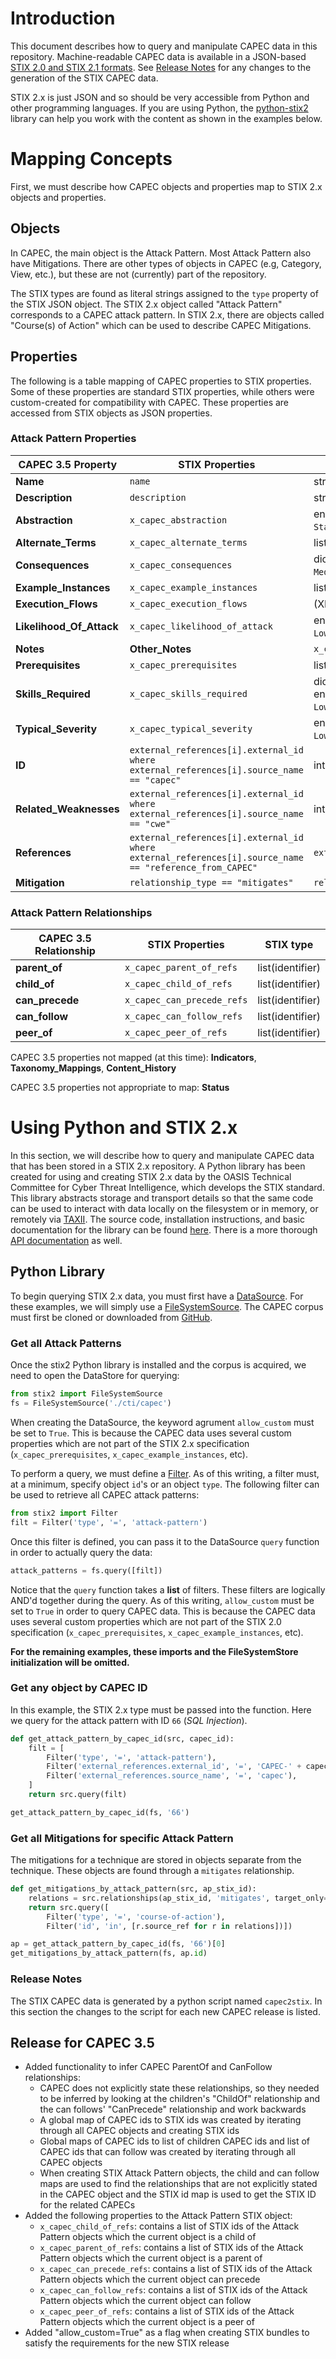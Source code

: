 # Introduction
This document describes how to query and manipulate CAPEC data in this repository. Machine-readable CAPEC data is available in
a JSON-based [STIX 2.0 and STIX 2.1 formats](https://oasis-open.github.io/cti-documentation/stix/intro). See [Release Notes](#release-notes) for any changes to the generation of the STIX CAPEC data.

STIX 2.x is just JSON and so should be very accessible from Python and other programming languages. If you are using Python, the [python-stix2](https://github.com/oasis-open/cti-python-stix2) library can help you work with the content as shown in the examples below.

# Mapping Concepts
First, we must describe how CAPEC objects and properties map to STIX 2.x objects and properties.

## Objects
In CAPEC, the main object is the Attack Pattern. Most Attack Pattern also have Mitigations. There are other types of objects in CAPEC (e.g, Category, View, etc.), but these are not (currently) part of the repository.  

The STIX types are found as literal strings assigned to the `type` property of the STIX JSON object. The STIX 2.x object called "Attack Pattern" corresponds to a CAPEC attack pattern. In STIX 2.x, there are objects called "Course(s) of Action" which can be used to describe CAPEC Mitigations.  

## Properties
The following is a table mapping of CAPEC properties to STIX properties. Some of these properties are standard STIX properties, while others were custom-created for compatibility with CAPEC. These properties are accessed from STIX objects as JSON properties.

### Attack Pattern Properties
| CAPEC 3.5 Property | STIX Properties | STIX type |
| --------------- |  --------------- | --------------- |
**Name** |  `name` | string |
**Description** |  `description` | string
**Abstraction** | `x_capec_abstraction` | enumeration(`Meta, Standard, Detailed`)
**Alternate\_Terms** |  `x_capec_alternate_terms` | list(string)
**Consequences** |  `x_capec_consequences` | dictionary(enumeration(`High, Medium, Low`), string)
**Example\_Instances** | `x_capec_example_instances` | list(string)
**Execution\_Flows** | `x_capec_execution_flows` | (XHTML) string
**Likelihood\_Of\_Attack** | `x_capec_likelihood_of_attack` | enumeration(`High, Medium, Low`)
**Notes** | **Other\_Notes** | `x_capec_notes` | list(string)
**Prerequisites** | `x_capec_prerequisites` | list(string)
**Skills\_Required** | `x_capec_skills_required` | dictionary(string, enumeration(`High, Medium, Low`))
**Typical\_Severity** |  `x_capec_typical_severity` | enumeration(`High, Medium, Low`)
**ID** |  `external_references[i].external_id where external_references[i].source_name == "capec"` | integer 
**Related\_Weaknesses** |  `external_references[i].external_id where external_references[i].source_name == "cwe"` | integer 
**References** | `external_references[i].external_id where external_references[i].source_name == "reference_from_CAPEC"` | `external-reference`
**Mitigation** | `relationship_type == "mitigates"` | `relationship`

### Attack Pattern Relationships
| CAPEC 3.5 Relationship | STIX Properties | STIX type |
| --------------- |  --------------- | --------------- |
**parent_of** | `x_capec_parent_of_refs` | list(identifier)
**child_of** | `x_capec_child_of_refs` | list(identifier)
**can_precede** | `x_capec_can_precede_refs` | list(identifier)
**can_follow** | `x_capec_can_follow_refs` | list(identifier)
**peer_of** | `x_capec_peer_of_refs` | list(identifier)

CAPEC 3.5 properties not mapped (at this time):  **Indicators**, **Taxonomy\_Mappings**, **Content\_History**

CAPEC 3.5 properties not appropriate to map: **Status**

# Using Python and STIX 2.x
In this section, we will describe how to query and manipulate CAPEC data that has been stored in a STIX 2.x repository. A Python library has been created for using and creating STIX 2.x data by the OASIS Technical Committee for Cyber Threat Intelligence, which develops the STIX standard. This library abstracts storage and transport details so that the same code can be used to interact with data locally on the filesystem or in memory, or remotely via [TAXII](https://oasis-open.github.io/cti-documentation/taxii/intro). The source code, installation instructions, and basic documentation for the library can be found [here](https://github.com/oasis-open/cti-python-stix2). There is a more thorough [API documentation](http://stix2.readthedocs.io/en/latest/overview.html) as well.

## Python Library
To begin querying STIX 2.x data, you must first have a [DataSource](http://stix2.readthedocs.io/en/latest/guide/datastore.html). For these examples, we will simply use a [FileSystemSource](http://stix2.readthedocs.io/en/latest/guide/filesystem.html). The CAPEC corpus must first be cloned or downloaded from [GitHub](https://github.com/mitre/cti).

### Get all Attack Patterns
Once the stix2 Python library is installed and the corpus is acquired, we need to open the DataStore for querying:

```python
from stix2 import FileSystemSource
fs = FileSystemSource('./cti/capec')
```

When creating the DataSource, the keyword agrument `allow_custom` must be set to `True`. This is because the CAPEC data uses several custom properties which are not part of the STIX 2.x specification (`x_capec_prerequisites`, `x_capec_example_instances`, etc).

To perform a query, we must define a [Filter](http://stix2.readthedocs.io/en/latest/guide/datastore.html#Filters). As of this writing, a filter must, at a minimum, specify object `id`'s or an object `type`.  The following filter can be used to retrieve all CAPEC attack patterns:

```python
from stix2 import Filter
filt = Filter('type', '=', 'attack-pattern')
```

Once this filter is defined, you can pass it to the DataSource `query` function in order to actually query the data:

```python
attack_patterns = fs.query([filt])
```

Notice that the `query` function takes a **list** of filters.  These filters are logically AND'd together during the query. As of this writing, `allow_custom` must be set to `True` in order to query CAPEC data. This is because the CAPEC data uses several custom properties which are not part of the STIX 2.0 specification (`x_capec_prerequisites`, `x_capec_example_instances`, etc).

**For the remaining examples, these imports and the FileSystemStore initialization will be omitted.**


### Get any object by CAPEC ID
In this example, the STIX 2.x type must be passed into the function. Here we query for the attack pattern with ID `66` (*SQL Injection*).

```python
def get_attack_pattern_by_capec_id(src, capec_id):
    filt = [
        Filter('type', '=', 'attack-pattern'),
        Filter('external_references.external_id', '=', 'CAPEC-' + capec_id),
        Filter('external_references.source_name', '=', 'capec'),
    ]
    return src.query(filt)

get_attack_pattern_by_capec_id(fs, '66')
```

### Get all Mitigations for specific Attack Pattern
The mitigations for a technique are stored in objects separate from the technique. These objects are found through a `mitigates` relationship.

```python
def get_mitigations_by_attack_pattern(src, ap_stix_id):
    relations = src.relationships(ap_stix_id, 'mitigates', target_only=True)
    return src.query([
        Filter('type', '=', 'course-of-action'),
        Filter('id', 'in', [r.source_ref for r in relations])])

ap = get_attack_pattern_by_capec_id(fs, '66')[0]
get_mitigations_by_attack_pattern(fs, ap.id)
```

### Release Notes

The STIX CAPEC data is generated by a python script named `capec2stix`.  In this section the changes to the script for each new CAPEC release is listed.

## Release for CAPEC 3.5 

* Added functionality to infer CAPEC ParentOf and CanFollow relationships:
  - CAPEC does not explicitly state these relationships, so they needed to be inferred by looking at the children's "ChildOf" relationship and the can follows' "CanPrecede" relationship and work backwards
  - A global map of CAPEC ids to STIX ids was created by iterating through all CAPEC objects and creating STIX ids
  - Global maps of CAPEC ids to list of children CAPEC ids and list of CAPEC ids that can follow was created by iterating through all CAPEC objects
  - When creating STIX Attack Pattern objects, the child and can follow maps are used to find the relationships that are not explicitly stated in the CAPEC object and the STIX id map is used to get the STIX ID for the related CAPECs
* Added the following properties to the Attack Pattern STIX object:
  - `x_capec_child_of_refs`: contains a list of STIX ids of the Attack Pattern objects which the current object is a child of
  - `x_capec_parent_of_refs`: contains a list of STIX ids of the Attack Pattern objects which the current object is a parent of
  - `x_capec_can_precede_refs`: contains a list of STIX ids of the Attack Pattern objects which the current object can precede
  - `x_capec_can_follow_refs`: contains a list of STIX ids of the Attack Pattern objects which the current object can follow
  - `x_capec_peer_of_refs`: contains a list of STIX ids of the Attack Pattern objects which the current object is a peer of
* Added "allow_custom=True" as a flag when creating STIX bundles to satisfy the requirements for the new STIX release
